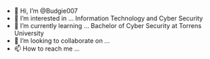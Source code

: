 - 👋 Hi, I’m @Budgie007
- 👀 I’m interested in ... Information Technology and Cyber Security 
- 🌱 I’m currently learning ... Bachelor of Cyber Security at Torrens University 
- 💞️ I’m looking to collaborate on ... 
- 📫 How to reach me ...

<!---
Budgie007/Budgie007 is a ✨ special ✨ repository because its `README.md` (this file) appears on your GitHub profile.
You can click the Preview link to take a look at your changes.
--->
